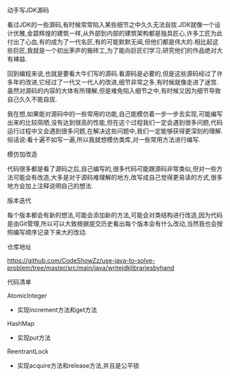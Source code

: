 动手写JDK源码

看过JDK的一些源码,有时候常常陷入某些细节之中久久无法自拔.JDK就像一个设计优雅,金碧辉煌的建筑一样,从外部到内部的建筑架构都是独具匠心,许多工匠为此付出了心血,有的成为了一代名匠,有的可能默默无闻,但他们都是伟大的.相比起这些巨匠,我就是一个初出茅庐的搬砖工,为了能向巨匠们学习,研究他们的作品绝对大有裨益.

回到编程来说,也就是要看大牛们写的源码.看源码是必要的,但是这些源码经过了许多年的改进,它经过了一代又一代人的改进,细节非常之多,有时候就像走进了迷宫.虽然对源码的内容的大体有所理解,但是难免陷入细节之中,有时候又因为细节导致自己久久不能自拔.

我在想,如果能对源码中的一些常用的功能,自己能模仿着一步一步去实现,可能编写出来的比较简陋,没有达到很高的性能,但在这个过程我们一定会遇到很多问题,代码运行过程中又会遇到很多问题,在解决这些问题中,我们一定能够获得更深刻的理解.俗话说:看十遍不如写一遍,所以我就想模仿类库,对一些常用方法进行编写.

模仿加改造

代码很多都是看了源码之后,自己编写的,很多代码可能跟源码非常类似,但对一些方法可能会有改造,大多是对于源码难理解的地方,改写成自己觉得更易读的方式,很多地方会加上注释说明自己的想法.

版本迭代

每个版本都会有新的想法,可能会添加新的方法,可能会对类结构进行改造,因为代码是由Git管理,所以可以大致根据提交历史看出每个版本会有什么改动,当然我也会按照编写顺序记录下来大的改动.

仓库地址

https://github.com/CodeShowZz/use-java-to-solve-problem/tree/master/src/main/java/writejdklibrariesbyhand

代码清单

AtomicInteger

- 实现increment方法和get方法

HashMap

- 实现put方法

ReentrantLock

- 实现acquire方法和release方法,并且是公平锁


